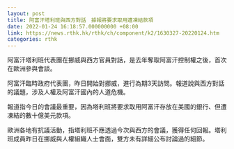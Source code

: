 ```yaml
---
layout: post
title: 阿富汗塔利班與西方對話　據報將要求取用遭凍結款項
date: 2022-01-24 16:18:57.000000000 +08:00
link: https://news.rthk.hk/rthk/ch/component/k2/1630327-20220124.htm
categories: rthk
---
```


阿富汗塔利班代表團在挪威與西方官員對話，是去年奪取阿富汗控制權之後，首次在歐洲參與會談。

阿富汗臨時政府代表團，昨日開始對挪威，進行為期3天訪問。報道說與西方對話的議題，涉及人權及阿富汗國內的人道危機。

報道指今日的會議最重要，因為塔利班將要求取用阿富汗存放在美國的銀行、但遭凍結的數十億美元款項。

歐洲各地有抗議活動，指塔利班不應透過今次與西方的會議，獲得任何回報。塔利班成員昨日在挪威與人權組織人士會面，雙方未有詳細公布討論過的細節。
